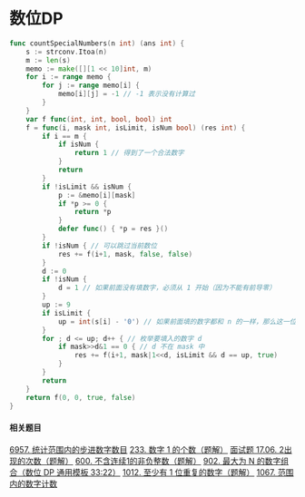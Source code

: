# 数位DP

```go showLineNumbers
func countSpecialNumbers(n int) (ans int) {
	s := strconv.Itoa(n)
	m := len(s)
	memo := make([][1 << 10]int, m)
	for i := range memo {
		for j := range memo[i] {
			memo[i][j] = -1 // -1 表示没有计算过
		}
	}
	var f func(int, int, bool, bool) int
	f = func(i, mask int, isLimit, isNum bool) (res int) {
		if i == m {
			if isNum {
				return 1 // 得到了一个合法数字
			}
			return
		}
		if !isLimit && isNum {
			p := &memo[i][mask]
			if *p >= 0 {
				return *p
			}
			defer func() { *p = res }()
		}
		if !isNum { // 可以跳过当前数位
			res += f(i+1, mask, false, false)
		}
		d := 0
		if !isNum {
			d = 1 // 如果前面没有填数字，必须从 1 开始（因为不能有前导零）
		}
		up := 9
		if isLimit {
			up = int(s[i] - '0') // 如果前面填的数字都和 n 的一样，那么这一位至多填数字 s[i]（否则就超过 n 啦）
		}
		for ; d <= up; d++ { // 枚举要填入的数字 d
			if mask>>d&1 == 0 { // d 不在 mask 中
				res += f(i+1, mask|1<<d, isLimit && d == up, true)
			}
		}
		return
	}
	return f(0, 0, true, false)
}
```

#### 相关题目

[6957. 统计范围内的步进数字数目](https://leetcode.cn/problems/count-stepping-numbers-in-range/)
[233. 数字 1 的个数（题解）](https://leetcode.cn/problems/number-of-digit-one/)
[面试题 17.06. 2出现的次数（题解）](https://leetcode.cn/problems/number-of-2s-in-range-lcci/)
[600. 不含连续1的非负整数（题解）](https://leetcode.cn/problems/non-negative-integers-without-consecutive-ones/)
[902. 最大为 N 的数字组合（数位 DP 通用模板 33:22）](https://leetcode.cn/problems/numbers-at-most-n-given-digit-set/)
[1012. 至少有 1 位重复的数字（题解）](https://leetcode.cn/problems/numbers-with-repeated-digits/)
[1067. 范围内的数字计数](https://leetcode.cn/problems/digit-count-in-range/)
